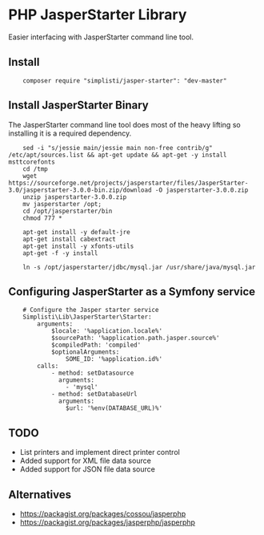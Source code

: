 # PHP JasperStarter Library

Easier interfacing with JasperStarter command line tool. 

## Install 

```
	composer require "simplisti/jasper-starter": "dev-master"
```

## Install JasperStarter Binary

The JasperStarter command line tool does most of the heavy lifting so installing 
it is a required dependency.

```
	sed -i "s/jessie main/jessie main non-free contrib/g" /etc/apt/sources.list && apt-get update && apt-get -y install msttcorefonts
	cd /tmp
	wget https://sourceforge.net/projects/jasperstarter/files/JasperStarter-3.0/jasperstarter-3.0.0-bin.zip/download -O jasperstarter-3.0.0.zip
	unzip jasperstarter-3.0.0.zip
	mv jasperstarter /opt;
	cd /opt/jasperstarter/bin
	chmod 777 *

	apt-get install -y default-jre
	apt-get install cabextract
	apt-get install -y xfonts-utils
	apt-get -f -y install

	ln -s /opt/jasperstarter/jdbc/mysql.jar /usr/share/java/mysql.jar 
```

## Configuring JasperStarter as a Symfony service

```
    # Configure the Jasper starter service
    Simplisti\Lib\JasperStarter\Starter:
        arguments:
            $locale: '%application.locale%'
            $sourcePath: '%application.path.jasper.source%'
            $compiledPath: 'compiled'          
            $optionalArguments:
                SOME_ID: '%application.id%'
        calls:
            - method: setDatasource
              arguments:
                - 'mysql'
            - method: setDatabaseUrl 
              arguments:
                $url: '%env(DATABASE_URL)%'
```
 
## TODO 
 - List printers and implement direct printer control
 - Added support for XML file data source
 - Added support for JSON file data source

## Alternatives

- https://packagist.org/packages/cossou/jasperphp
- https://packagist.org/packages/jasperphp/jasperphp

